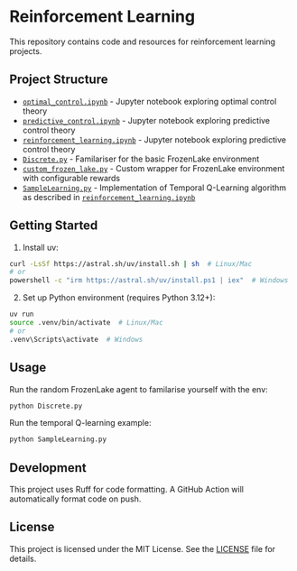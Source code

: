 # Reinforcement Learning

This repository contains code and resources for reinforcement learning projects.

## Project Structure

- [`optimal_control.ipynb`](optimal_control.ipynb) - Jupyter notebook exploring optimal control theory
- [`predictive_control.ipynb`](predictive_control.ipynb) - Jupyter notebook exploring predictive control theory
- [`reinforcement_learning.ipynb`](reinforcement_learning.ipynb) - Jupyter notebook exploring predictive control theory
- [`Discrete.py`](Discrete.py) - Familariser for the basic FrozenLake environment
- [`custom_frozen_lake.py`](custom_frozen_lake.py) - Custom wrapper for FrozenLake environment with configurable rewards
- [`SampleLearning.py`](SampleLearning.py) - Implementation of Temporal Q-Learning algorithm as described in [`reinforcement_learning.ipynb`](reinforcement_learning.ipynb)




## Getting Started

1. Install uv:
```sh
curl -LsSf https://astral.sh/uv/install.sh | sh  # Linux/Mac
# or
powershell -c "irm https://astral.sh/uv/install.ps1 | iex"  # Windows
```

2. Set up Python environment (requires Python 3.12+):
```sh
uv run
source .venv/bin/activate  # Linux/Mac
# or
.venv\Scripts\activate  # Windows
```

## Usage

Run the random FrozenLake agent to familarise yourself with the env:
```sh
python Discrete.py
```

Run the temporal Q-learning example:

```sh
python SampleLearning.py
```

## Development
This project uses Ruff for code formatting. A GitHub Action will automatically format code on push.

## License
This project is licensed under the MIT License. See the [LICENSE](LICENSE) file for details.
